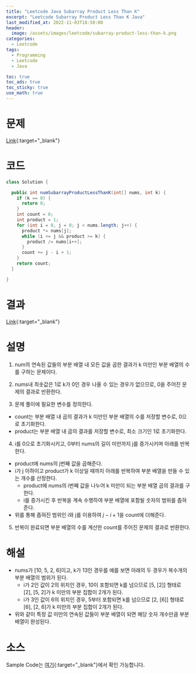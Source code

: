 ```yaml
---
title: "Leetcode Java Subarray Product Less Than K"
excerpt: "Leetcode Subarray Product Less Than K Java"
last_modified_at: 2022-11-03T18:50:00
header:
  image: /assets/images/leetcode/subarray-product-less-than-k.png
categories:
  - Leetcode
tags:
  - Programming
  - Leetcode
  - Java

toc: true
toc_ads: true
toc_sticky: true
use_math: true
---
```

# 문제
[Link](https://leetcode.com/problems/subarray-product-less-than-k){:target="_blank"}

# 코드
```java
class Solution {

  public int numSubarrayProductLessThanK(int[] nums, int k) {
    if (k == 0) {
      return 0;
    }
    int count = 0;
    int product = 1;
    for (int i = 0, j = 0; j < nums.length; j++) {
      product *= nums[j];
      while (i <= j && product >= k) {
        product /= nums[i++];
      }
      count += j - i + 1;
    }
    return count;
  }

}
```

# 결과
[Link](https://leetcode.com/submissions/detail/835974832/){:target="_blank"}

# 설명
1. num의 연속된 값들의 부분 배열 내 모든 값을 곱한 결과가 k 미만인 부분 배열의 수를 구하는 문제이다.

2. nums내 최솟값은 1로 k가 0인 경우 나올 수 있는 경우가 없으므로, 0을 주어진 문제의 결과로 반환한다.

3. 문제 풀이에 필요한 변수를 정의한다.
- count는 부분 배열 내 곱의 결과가 k 미만인 부분 배열의 수를 저장할 변수로, 0으로 초기화한다.
- product는 부분 배열 내 곱의 결과를 저장할 변수로, 최소 크기인 1로 초기화한다.

4. i를 0으로 초기화시키고, 0부터 nums의 길이 미만까지 j를 증가시키며 아래를 반복한다.
- product에 nums의 j번째 값을 곱해준다.
- i가 j 이하이고 product가 k 이상일 때까지 아래를 반복하여 부분 배열을 만들 수 있는 개수를 산정한다.
  - product에 nums의 i번째 값을 나누어 k 미만이 되는 부분 배열 곱의 결과를 구한다.
  - i를 증가시킨 후 반복을 계속 수행하여 부분 배열에 포함될 숫자의 범위를 좁혀준다.
- 위를 통해 좁혀진 범위인 i와 j를 이용하여 $j - i + 1$을 count에 더해준다.

5. 반복이 완료되면 부분 배열의 수를 계산한 count를 주어진 문제의 결과로 반환한다.

# 해설
- nums가 [10, 5, 2, 6]이고, k가 13인 경우를 예를 보면 아래의 두 경우가 복수개의 부분 배열의 범위가 된다.
  - i가 2인 값이 2의 위치인 경우, 10이 포함되면 k를 넘으므로 [5, [2]] 형태로 [2], [5, 2]가 k 미만의 부분 집합이 2개가 된다.
  - i가 3인 값이 6의 위치인 경우, 5부터 포함되면 k를 넘으므로 [2, [6]] 형태로 [6], [2, 6]가 k 미만의 부분 집합이 2개가 된다.
- 위와 같이 특정 값 미만의 연속된 값들이 부분 배열이 되면 해당 숫자 개수만큼 부분 배열이 완성된다.

# 소스
Sample Code는 [여기](https://github.com/GracefulSoul/leetcode/blob/master/src/main/java/gracefulsoul/problems/SubarrayProductLessThanK.java){:target="_blank"}에서 확인 가능합니다.